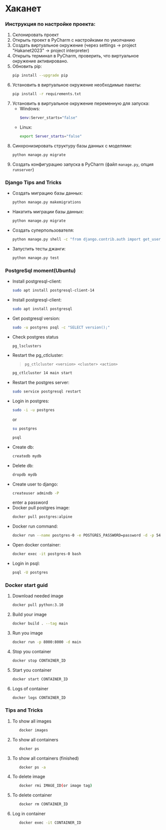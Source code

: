 # Хаканет

### Инструкция по настройке проекта:

1. Склонировать проект
2. Открыть проект в PyCharm с наcтройками по умолчанию
3. Создать виртуальное окружение (через settings -> project "Hakanet2023" -> project interpreter)
4. Открыть терминал в PyCharm, проверить, что виртуальное окружение активировано.
5. Обновить pip:
   ```bash
   pip install --upgrade pip
   ```
6. Установить в виртуальное окружение необходимые пакеты:
   ```bash
   pip install -r requirements.txt
   ```
7. Установить в виртуальное окружение переменную для запуска:
   * Windows:
      ```bash
      $env:Server_starts="false"
      ```
   * Linux:
      ```bash
      export Server_starts="false"
      ```
8. Синхронизировать структуру базы данных с моделями:
   ```bash
   python manage.py migrate
   ```
9. Создать конфигурацию запуска в PyCharm (файл `manage.py`, опция `runserver`)

### Django Tips and Tricks

* Создать миграцию базы данных:
   ```bash
   python manage.py makemigrations
   ```
* Накатить миграции базы данных:
   ```bash
   python manage.py migrate
   ```
* Создать суперпользователя:
   ```bash
   python manage.py shell -c "from django.contrib.auth import get_user_model; get_user_model().objects.create_superuser('vasya', '1@abc.net', 'promprog')"
   ```
* Запустить тесты джанги:
   ```bash
   python manage.py test
   ```

### PostgreSql moment(Ubuntu)

* Install postgresql-client:
   ```bash
   sudo apt install postgresql-client-14
   ```
* Install postgresql-client:
   ```bash
   sudo apt install postgresql
   ```
* Get postgresql version:
   ```bash
   sudo -u postgres psql -c "SELECT version();"
   ```
* Check postgres status
   ```bash
   pg_lsclusters
   ```
* Restart the pg_ctlcluster:
    > `pg_ctlcluster <version> <cluster> <action>`
   ```bash
   pg_ctlcluster 14 main start
   ```
* Restart the postgres server:
   ```bash
   sudo service postgresql restart
   ```
* Login in postgres:
   ```bash
   sudo -i -u postgres
   ```
   or
   ```bash
   su postgres
   ```
   ```bash
   psql
   ```
* Create db:
   ```bash
   createdb mydb
   ```
* Delete db:
   ```bash
   dropdb mydb
   ```
* Create user to django:
   ```bash
   createuser admindb -P
   ```
    enter a password
* Docker pull postgres image:
   ```bash
   docker pull postgres:alpine
   ```
* Docker run command:
   ```bash
   docker run --name postgres-0 -e POSTGRES_PASSWORD=password -d -p 5432:5432 postgres:alpine
   ```
* Open docker container:
   ```bash
   docker exec -it postgres-0 bash
   ```
* Login in psql:
   ```bash
   psql -U postgres
   ```


### Docker start guid

1. Download needed image
   ```bash
   docker pull python:3.10
   ```
2. Build your image
   ```bash
   docker build . --tag main
   ```
3. Run you image
   ```bash
   docker run -p 8000:8000 -d main
   ```
4. Stop you container
   ```bash
   docker stop CONTAINER_ID
   ```
5. Start you container
   ```bash
   docker start CONTAINER_ID
   ```
6. Logs of container
   ```bash
   docker logs CONTAINER_ID
   ```

### Tips and Tricks

1. To show all images
    ```bash
       docker images
    ```
2. To show all containers
    ```bash
       docker ps
    ```
3. To show all containers (finished)
    ```bash
       docker ps -a
    ```
4. To delete image
    ```bash
       docker rmi IMAGE_ID(or image tag)
    ```
5. To delete container
    ```bash
       docker rm CONTAINER_ID
    ```
6. Log in container
    ```bash
       docker exec -it CONTAINER_ID
    ```
